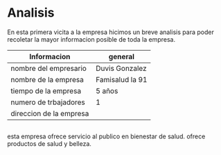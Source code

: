 # Analisis

En esta primera vicita a la empresa hicimos un breve analisis para poder recoletar la mayor informacion posible de toda la empresa.

|       Informacion       |   general       |
|-------------------------|-----------------|
| nombre del empresario   | Duvis Gonzalez  |
| nombre de la empresa    | Famisalud la 91 |
|tiempo de la empresa     | 5 años          |
| numero de trbajadores   | 1               |
| direccion de la empresa |                 |

## 
esta empresa ofrece servicio al publico en bienestar de salud.
ofrece productos de salud y belleza.
